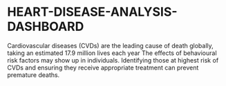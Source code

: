 # HEART-DISEASE-ANALYSIS-DASHBOARD
Cardiovascular diseases (CVDs) are the leading cause of death globally, taking an estimated 17.9 million lives each year The effects of behavioural risk factors may show up in individuals. Identifying those at highest risk of CVDs and ensuring they receive appropriate treatment can prevent premature deaths. 
